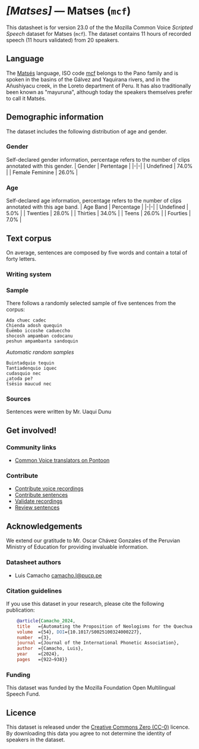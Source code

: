 # *[Matses]* &mdash; Matses (`mcf`)
This datasheet is for version 23.0 of the the Mozilla Common Voice *Scripted Speech* dataset 
for Matses (`mcf`). The dataset contains 11 hours of recorded
speech (11 hours validated) from 20 speakers.

## Language
The [Matsés](https://bdpi.cultura.gob.pe/lenguas/matses) language, ISO code [mcf](https://www.ethnologue.com/language/mcf/) belongs to the Pano family and is spoken in the basins of the Gálvez and Yaquirana rivers, and in the Añushiyacu creek, in the Loreto department of Peru. It has also traditionally been known as "mayuruna", although today the speakers themselves prefer to call it Matsés.
<!-- {{LANGUAGE_DESCRIPTION}} -->
<!-- Provide a brief (1-2 paragraph) description of your language -->
<!-- ### Variants -->
<!-- {{VARIANT_DESCRIPTION}} -->
<!-- @ OPTIONAL @ -->
<!-- Describe the variants (MCV variants) of your language -->
<!-- Original Answer: -->
<!-- It is also spoken in Brasil close to the Yavarí river which is the borderline between Perú and Brasil. -->

## Demographic information
The dataset includes the following distribution of age and gender.
<!-- You can get a lot of the information in this section from https://analyzer.cv-toolbox.web.tr/browse -->

### Gender
Self-declared gender information, percentage refers to the number of clips annotated with this gender.
| Gender | Pertentage |
|-|-|
| Undefined | 74.0% |
| Female Feminine | 26.0% |
<!-- {{GENDER_TABLE}} -->
<!-- @ AUTOMATICALLY GENERATED @ -->
<!-- | Gender | Frequency |
|--------|-----------|
| male, masculine | ? |
| undeclared | ? |
| female, feminine | ? | -->

### Age
Self-declared age information, percentage refers to the number of clips annotated with this age band.
| Age Band | Percentage |
|-|-|
| Undefined | 5.0% |
| Twenties | 28.0% |
| Thirties | 34.0% |
| Teens | 26.0% |
| Fourties | 7.0% |
<!-- {{AGE_TABLE}} -->
<!-- @ AUTOMATICALLY GENERATED @ -->
<!-- | Age band | Frequency |
|----------|-----------|
| teens | ? |
| twenties | ? |
| thirties | ? |
| fourties | ? |
| fifties | ? |
   ...if other age ranges are present in your data, add rows... -->

## Text corpus
On average, sentences are composed by five words and contain a total of forty letters.
<!-- {{TEXT_CORPUS_DESCRIPTION}} -->
<!-- @ OPTIONAL @ -->
<!-- An overview of the text corpus, with information such as average length (in characters and words) of validated sentences. -->

### Writing system
<!-- {{WRITING_SYSTEM_DESCRIPTION}} -->
<!-- @ OPTIONAL @ -->
<!-- A description of the writing system (or writing systems) used in the text corpus -->

### Sample
There follows a randomly selected sample of five sentences from the corpus:
```
Ada chuec cadec
Chienda adosh quequin
Ëuëmbo iccoshe cadueccho
shocosh ampamban codocanu
peshun ampambanta sandoquin
```

*Automatic random samples*

```
Buintadquio tequin
Tantiadenquio iquec
cudasquio nec
¿atoda pe?
tsësio maucud nec
```
<!-- {{SENTENCES_SAMPLE}} -->

### Sources
Sentences were written by Mr. Uaqui Dunu
<!-- {{SOURCES_LIST}} -->
<!-- @ OPTIONAL @ -->
<!-- A list of sentence sources, can be curated to the top-N -->

## Get involved!

### Community links
* [Common Voice translators on Pontoon](https://pontoon.mozilla.org/mcf/common-voice/contributors/)

### Contribute
* [Contribute voice recordings](https://commonvoice.mozilla.org/mcf/speak)
* [Contribute sentences](https://commonvoice.mozilla.org/mcf/write)
* [Validate recordings](https://commonvoice.mozilla.org/mcf/listen)
* [Review sentences](https://commonvoice.mozilla.org/mcf/review)

## Acknowledgements
We extend our gratitude to Mr. Oscar Chávez Gonzales of the Peruvian Ministry of Education for providing invaluable information.

### Datasheet authors
* Luis Camacho <camacho.l@pucp.pe>
<!-- {{DATASHEET_AUTHORS_LIST}} -->
<!-- A list in the format of: Your Name <email@email.com> -->

### Citation guidelines
If you use this dataset in your research, please cite the following publication:

```bibtex
    @article{Camacho_2024, 
    title   ={Automating the Proposition of Neologisms for the Quechua Language},  
    volume  ={54}, DOI={10.1017/S0025100324000227}, 
    number  ={3}, 
    journal ={Journal of the International Phonetic Association}, 
    author  ={Camacho, Luis}, 
    year    ={2024}, 
    pages   ={922–938}} 
```
<!-- {{CITATION_DESCRIPTION}} -->
<!-- @ OPTIONAL @ -->
<!-- If you published a paper and would like people to cite it, you can include the BiBTeX here -->
<!-- Submitted to SIMBig 2025 (Needs confirmation). -->

### Funding
This dataset was funded by the Mozilla Foundation Open Multilingual Speech Fund.
<!-- {{FUNDING_DESCRIPTION}} -->
<!-- @ OPTIONAL @ -->
<!-- If you received any funding, you can include the acknowledgement here -->

## Licence
This dataset is released under the [Creative Commons Zero (CC-0)](https://creativecommons.org/public-domain/cc0/) licence. By downloading this data
you agree to not determine the identity of speakers in the dataset.
